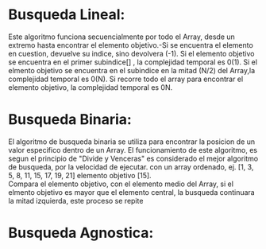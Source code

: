 # Busqueda Lineal:
Este algoritmo funciona secuencialmente por todo el Array, desde un extremo hasta encontrar el elemento objetivo.-Si se encuentra el elemento en cuestion, devuelve su indice, sino devolvera (-1).
Si el elemento objetivo se encuentra en el primer subindice[] , la complejidad temporal es 0(1). Si el elmento objetivo se encuentra en el subindice en la mitad (N/2) del Array,la complejidad temporal es 0(N).
Si recorre todo el array para encontrar el elemento objetivo, la complejidad temporal es 0N.
# Busqueda Binaria:
El algoritmo de busqueda binaria se utiliza para encontrar la posicion de un valor especifico dentro de un Array.
El funcionamiento de este algoritmo, es segun el principio de "Divide y Venceras" es considerado el mejor algoritmo de busqueda, por la velocidad de ejecutar.
con un array ordenado, ej. [1, 3, 5, 8, 11, 15, 17, 19, 21] elemento objetivo [15].  
Compara el elemento objetivo, con el elemento medio del Array, si el elmento objetivo es mayor que el elemento central, la busqueda continuara la mitad izquierda, este proceso se repite

# Busqueda Agnostica:
